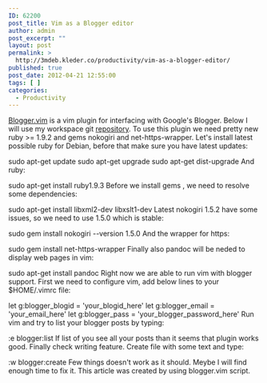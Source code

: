 ```yaml
---
ID: 62200
post_title: Vim as a Blogger editor
author: admin
post_excerpt: ""
layout: post
permalink: >
  http://3mdeb.kleder.co/productivity/vim-as-a-blogger-editor/
published: true
post_date: 2012-04-21 12:55:00
tags: [ ]
categories:
  - Productivity
---
```

[Blogger.vim][1] is a vim plugin for interfacing with Google's Blogger. Below I will use my workspace git [repository][2]. To use this plugin we need pretty new ruby >= 1.9.2 and gems nokogiri and net-https-wrapper. Let's install latest possible ruby for Debian, before that make sure you have latest updates:

sudo apt-get update sudo apt-get upgrade sudo apt-get dist-upgrade And ruby:

sudo apt-get install ruby1.9.3 Before we install gems , we need to resolve some dependencies:

sudo apt-get install libxml2-dev libxslt1-dev Latest nokogiri 1.5.2 have some issues, so we need to use 1.5.0 which is stable:

sudo gem install nokogiri --version 1.5.0 And the wrapper for https:

sudo gem install net-https-wrapper Finally also pandoc will be neded to display web pages in vim:

sudo apt-get install pandoc Right now we are able to run vim with blogger support. First we need to configure vim, add below lines to your $HOME/.vimrc file:

let g:blogger_blogid = 'your_blogid_here' let g:blogger_email = 'your_email_here' let g:blogger_pass = 'your_blogger_password_here' Run vim and try to list your blogger posts by typing:

:e blogger:list If list of you see all your posts than it seems that plugin works good. Finally check writing feature. Create file with some text and type:

:w blogger:create Few things doesn't work as it should. Meybe I will find enough time to fix it. This article was created by using blogger.vim script.

 [1]: https://github.com/ujihisa/blogger.vim
 [2]: https://github.com/pietrushnic/workspace